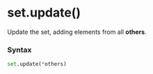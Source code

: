 # set.update()

Update the set, adding elements from all **others**.

### Syntax

```python
set.update(*others)
```
